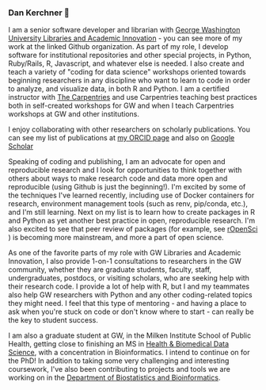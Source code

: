 ### Dan Kerchner 👋

<!--
**kerchner/kerchner** is a ✨ _special_ ✨ repository because its `README.md` (this file) appears on your GitHub profile.

Here are some ideas to get you started:

- 🔭 I’m currently working on ...
- 🌱 I’m currently learning ...
- 👯 I’m looking to collaborate on ...
- 🤔 I’m looking for help with ...
- 💬 Ask me about ...
- 📫 How to reach me: ...
- 😄 Pronouns: ...
- ⚡ Fun fact: ...
-->

I am a senior software developer and librarian with [George Washington University Libraries and Academic Innovation](https://github.com/gwu-libraries) - you can see more of my work at the linked Github organization.  As part of my role, I develop software for institutional repositories and other special projects, in Python, Ruby/Rails, R, Javascript, and whatever else is needed.  I also create and teach a variety of "coding for data science" workshops oriented towards beginning researchers in any discipline who want to learn to code in order to analyze, and visualize data, in both R and Python.  I am a certified instructor with [The Carpentries](https://carpentries.org) and use Carpentries teaching best practices both in self-created workshops for GW and when I teach Carpentries workshops at GW and other institutions.

I enjoy collaborating with other researchers on scholarly publications.  You can see my list of publications at [my ORCID page](https://orcid.org/0000-0002-5921-2193) and also on [Google Scholar](https://scholar.google.com/citations?user=yQqpgogAAAAJ&hl=en)

Speaking of coding and publishing, I am an advocate for open and reproducible research and I look for opportunities to think together with others about ways to make research code and data more open and reproducible (using Github is just the beginning!).   I'm excited by some of the techniques I've learned recently, including use of Docker containers for research, environment management tools (such as renv, pip/conda, etc.), and I'm still learning.  Next on my list is to learn how to create packages in R and Python as yet another best practice in open, reproducible research.  I'm also excited to see that peer review of packages (for example, see [rOpenSci](https://ropensci.org/) ) is becoming more mainstream, and more a part of open science.

As one of the favorite parts of my role with GW Libraries and Academic Innovation, I also provide 1-on-1 consultations to researchers in the GW community, whether they are graduate students, faculty, staff, undergraduates, postdocs, or visiting scholars, who are seeking help with their research code.  I provide a lot of help with R, but I and my teammates also help GW researchers with Python and any other coding-related topics they might need.  I feel that this type of mentoring - and having a place to ask when you're stuck on code or don't know where to start - can really be the key to student success.

I am also a graduate student at GW, in the Milken Institute School of Public Health, getting close to finishing an MS in [Health & Biomedical Data Science](https://publichealth.gwu.edu/programs/health-data-science-ms), with a concentration in Bioinformatics.  I intend to continue on for the PhD!  In addition to taking some very challenging and interesting coursework, I've also been contributing to projects and tools we are working on in the [Department of Biostatistics and Bioinformatics](https://publichealth.gwu.edu/departments/biostatistics-and-bioinformatics).

<!-- Other skills:  Bash shell, AWS, etc.
R consulting
professor roles (and TA)
what else?
-->
